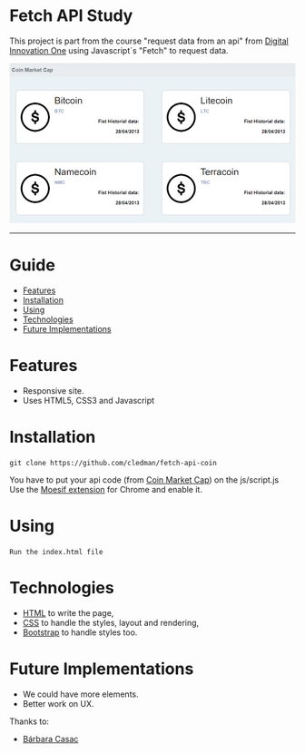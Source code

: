 # Fetch API Study

This project is part from the course "request data from an api" from [Digital Innovation One](https://web.digitalinnovation.one/) using Javascript´s "Fetch" to request data.

<p align="center">
    <img src=".github/preview.gif"/>
</p>

---

# Guide

- [Features](#features)
- [Installation](#installation)
- [Using](#using)
- [Technologies](#technologies)
- [Future Implementations](#future-implementations)

# Features

- Responsive site.
- Uses HTML5, CSS3 and Javascript

# Installation

`git clone https://github.com/cledman/fetch-api-coin`

You have to put your api code (from [Coin Market Cap](https://coinmarketcap.com/api/documentation/v1/)) on the js/script.js
Use the [Moesif extension](https://chrome.google.com/webstore/detail/moesif-origin-cors-change/digfbfaphojjndkpccljibejjbppifbc) for Chrome and enable it.

# Using

`Run the index.html file`

# Technologies

- [HTML](https://www.w3schools.com/html/) to write the page,
- [CSS](https://www.w3schools.com/css/) to handle the styles, layout and rendering,
- [Bootstrap](https://getbootstrap.com/) to handle styles too.

# Future Implementations

- We could have more elements.
- Better work on UX.

Thanks to:

- [Bárbara Casac](https://www.linkedin.com/in/barbaracasac/)

##